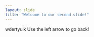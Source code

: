 ```yaml
---
layout: slide
title: "Welcome to our second slide!"
---
```

wdertyuik
Use the left arrow to go back!
